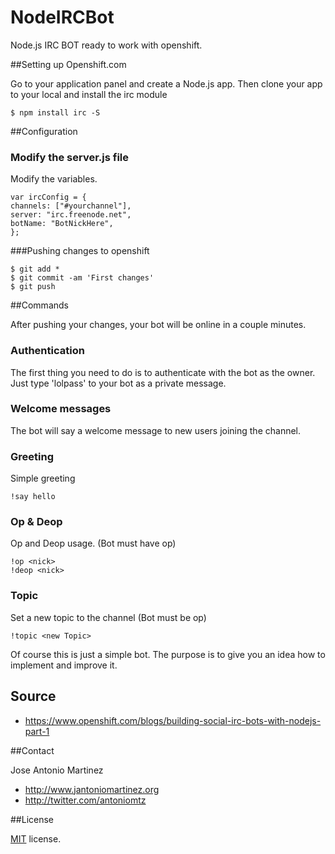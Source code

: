 NodeIRCBot
==========

Node.js IRC BOT ready to work with openshift.

##Setting up Openshift.com

Go to your application panel and create a Node.js app. Then clone your app to your local and install
the irc module
	
	$ npm install irc -S


##Configuration

### Modify the server.js file

Modify the variables. 

	var ircConfig = {
	channels: ["#yourchannel"],
	server: "irc.freenode.net",
	botName: "BotNickHere",	
	};
	
###Pushing changes to openshift

	$ git add *
	$ git commit -am 'First changes'
	$ git push 
	
##Commands

After pushing your changes, your bot will be online in a couple minutes.

### Authentication
The first thing you need to do is to authenticate with the bot as the owner. Just type 'lolpass' to your bot as a private message.

### Welcome messages
The bot will say a welcome message to new users joining the channel.

### Greeting
Simple greeting

	!say hello	

### Op & Deop
Op and Deop usage. (Bot must have op)

	!op <nick>
	!deop <nick>

### Topic
Set a new topic to the channel (Bot must be op)

	!topic <new Topic>
	
Of course this is just a simple bot. The purpose is to give you an idea how to implement and improve it.

## Source

- https://www.openshift.com/blogs/building-social-irc-bots-with-nodejs-part-1
	
##Contact

Jose Antonio Martinez
	
- http://www.jantoniomartinez.org
- http://twitter.com/antoniomtz

##License

[MIT](http://opensource.org/licenses/MIT) license.



	
	



	

